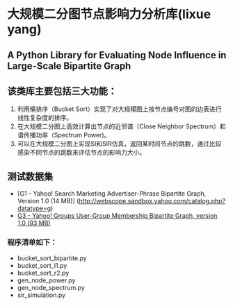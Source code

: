 # 大规模二分图节点影响力分析库(lixue yang)
## A Python Library for Evaluating Node Influence in Large-Scale Bipartite Graph

## 该类库主要包括三大功能：
1. 利用桶排序（Bucket Sort）实现了对大规模图上按节点编号对图的边表进行线性复杂度的排序。
2. 在大规模二分图上高效计算出节点的近邻谱（Close Neighbor Spectrum）和谱传播功率（Spectrum Power)。
3. 可以在大规模二分图上实现SI和SIR仿真，返回某时间节点的跳数，通过比较感染不同节点的跳数来评估节点的影响力大小。

## 测试数据集
* [G1 - Yahoo! Search Marketing Advertiser-Phrase Bipartite Graph, Version 1.0 (14 MB)] (http://webscope.sandbox.yahoo.com/catalog.php?datatype=g)
* [G3 - Yahoo! Groups User-Group Membership Bipartite Graph, version 1.0 (93 MB)](http://webscope.sandbox.yahoo.com/catalog.php?datatype=g)

### 程序清单如下：
- bucket_sort_bipartite.py
- bucket_sort_l1.py
- bucket_sort_r2.py
- gen_node_power.py
- gen_node_spectrum.py
- sir_simulation.py

